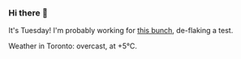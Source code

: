 ### Hi there :wave:

It's Tuesday! I'm probably working for [this bunch](https://github.com/kohofinancial), de-flaking a test.

Weather in Toronto: overcast, at +5°C.
